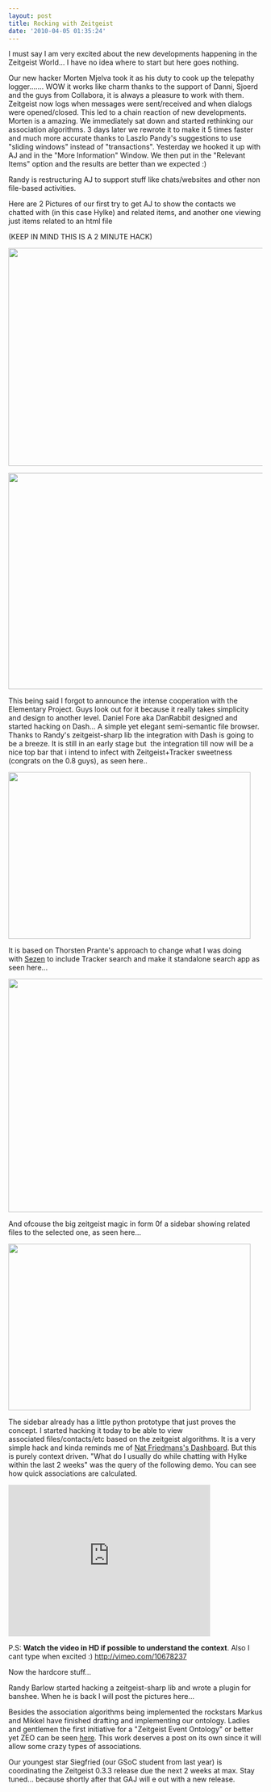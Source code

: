 ```yaml
---
layout: post
title: Rocking with Zeitgeist
date: '2010-04-05 01:35:24'
---
```


I must say I am very excited about the new developments happening in the Zeitgeist World... I have no idea where to start but here goes nothing.

Our new hacker Morten Mjelva took it as his duty to cook up the telepathy logger....... WOW it works like charm thanks to the support of Danni, Sjoerd and the guys from Collabora, it is always a pleasure to work with them. Zeitgeist now logs when messages were sent/received and when dialogs were opened/closed. This led to a chain reaction of new developments. Morten is a amazing.  We immediately sat down and started rethinking our association algorithms. 3 days later we rewrote it to make it 5 times faster and much more accurate thanks to Laszlo Pandy's suggestions to use "sliding windows" instead of "transactions". Yesterday we hooked it up with AJ and in the "More Information" Window.  We then put in the "Relevant Items" option and the results are better than we expected :)

Randy is restructuring AJ to support stuff like chats/websites and other non file-based activities.

Here are 2 Pictures of our first try to get AJ to show the contacts we chatted with (in this case Hylke) and related items, and another one viewing just items related to an html file

(KEEP IN MIND THIS IS A 2 MINUTE HACK)

<a href="http://geekyogre.com/content/images/2010/04/Screenshot-ZG.png"><img class="alignnone size-full wp-image-1132" title="Screenshot-ZG" src="http://geekyogre.com/content/images/2010/04/Screenshot-ZG.png" alt="" width="659" height="431" /></a>

<a href="http://geekyogre.com/content/images/2010/04/Screenshot-4.png"><img class="alignnone size-full wp-image-1133" title="Screenshot-4" src="http://geekyogre.com/content/images/2010/04/Screenshot-4.png" alt="" width="653" height="428" /></a>

This being said I forgot to announce the intense cooperation with the Elementary Project. Guys look out for it because it really takes simplicity and design to another level. Daniel Fore aka DanRabbit designed and started hacking on Dash... A simple yet elegant semi-semantic file browser. Thanks to Randy's zeitgeist-sharp lib the integration with Dash is going to be a breeze. It is still in an early stage but  the integration till now will be a nice top bar that i intend to infect with Zeitgeist+Tracker sweetness (congrats on the 0.8 guys), as seen here..

<img class="alignnone" title="Dash2" src="http://fc03.deviantart.net/fs71/f/2010/088/6/4/Search_Filter_Bar_by_DanRabbit.png" alt="" width="480" height="330" />

It is based on Thorsten Prante's approach to change what I was doing with <a href="http://geekyogre.com/2010/03/reviving-gimmie-using-zeitgeist-meet-sezen/">Sezen</a> to include Tracker search and make it standalone search app as seen here...

<img class="alignnone" title="Sezen" src="http://img683.yfrog.com/img683/5826/gt1l.png" alt="" width="658" height="462" />

And ofcouse the big zeitgeist magic in form 0f a sidebar showing related files to the selected one, as seen here...

<img title="Dash1" src="http://fc07.deviantart.net/fs70/f/2010/093/f/4/Dash_Context_Pane_Concept_by_DanRabbit.png" alt="" width="480" height="330" />

The sidebar already has a little python prototype that just proves the concept. I started hacking it today to be able to view associated files/contacts/etc based on the zeitgeist algorithms. It is a very simple hack and kinda reminds me of <a href="http://nat.org/dashboard/">Nat Friedmans's Dashboard</a>. But this is purely context driven. "What do I usually do while chatting with Hylke within the last 2 weeks" was the query of the following demo. You can see how quick associations are calculated.

<object classid="clsid:d27cdb6e-ae6d-11cf-96b8-444553540000" width="400" height="300" codebase="http://download.macromedia.com/pub/shockwave/cabs/flash/swflash.cab#version=6,0,40,0"><param name="allowfullscreen" value="true" /><param name="allowscriptaccess" value="always" /><param name="src" value="http://vimeo.com/moogaloop.swf?clip_id=10678237&amp;server=vimeo.com&amp;show_title=1&amp;show_byline=1&amp;show_portrait=0&amp;color=&amp;fullscreen=1" /><embed type="application/x-shockwave-flash" width="400" height="300" src="http://vimeo.com/moogaloop.swf?clip_id=10678237&amp;server=vimeo.com&amp;show_title=1&amp;show_byline=1&amp;show_portrait=0&amp;color=&amp;fullscreen=1" allowscriptaccess="always" allowfullscreen="true"></embed></object>

P.S: <strong>Watch the video in HD if possible to understand the context</strong>. Also I cant type when excited :) <a href="http://vimeo.com/10678237">http://vimeo.com/10678237</a>

Now the hardcore stuff...

Randy Barlow started hacking a zeitgeist-sharp lib and wrote a plugin for banshee. When he is back I will post the pictures here...

Besides the association algorithms being implemented the rockstars Markus and Mikkel have finished drafting and implementing our ontology. Ladies and gentlemen the first initiative for a "Zeitgeist Event Ontology" or better yet ZEO can be seen <a href="http://bazaar.launchpad.net/~zeitgeist/zeitgeist/ontology_definition/annotate/head:/extra/ontology/zg.trig">here</a>. This work deserves a post on its own since it will allow some crazy types of associations.

Our youngest star Siegfried (our GSoC student from last year) is coordinating the Zeitgeist 0.3.3 release due the next 2 weeks at max. Stay tuned... because shortly after that GAJ will e out with a new release.